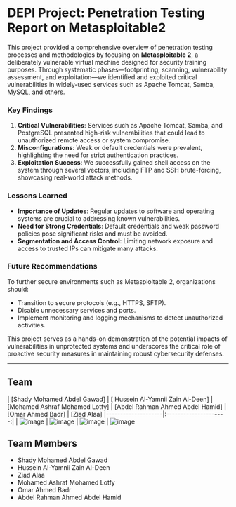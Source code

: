 # DEPI Project: Penetration Testing Report on Metasploitable2

This project provided a comprehensive overview of penetration testing processes and methodologies by focusing on **Metasploitable 2**, a deliberately vulnerable virtual machine designed for security training purposes. Through systematic phases—footprinting, scanning, vulnerability assessment, and exploitation—we identified and exploited critical vulnerabilities in widely-used services such as Apache Tomcat, Samba, MySQL, and others.

### Key Findings
1. **Critical Vulnerabilities**: Services such as Apache Tomcat, Samba, and PostgreSQL presented high-risk vulnerabilities that could lead to unauthorized remote access or system compromise.
2. **Misconfigurations**: Weak or default credentials were prevalent, highlighting the need for strict authentication practices.
3. **Exploitation Success**: We successfully gained shell access on the system through several vectors, including FTP and SSH brute-forcing, showcasing real-world attack methods.

### Lessons Learned
- **Importance of Updates**: Regular updates to software and operating systems are crucial to addressing known vulnerabilities.
- **Need for Strong Credentials**: Default credentials and weak password policies pose significant risks and must be avoided.
- **Segmentation and Access Control**: Limiting network exposure and access to trusted IPs can mitigate many attacks.

### Future Recommendations
To further secure environments such as Metasploitable 2, organizations should:
- Transition to secure protocols (e.g., HTTPS, SFTP).
- Disable unnecessary services and ports.
- Implement monitoring and logging mechanisms to detect unauthorized activities.

This project serves as a hands-on demonstration of the potential impacts of vulnerabilities in unprotected systems and underscores the critical role of proactive security measures in maintaining robust cybersecurity defenses.

---
## Team

| [Shady Mohamed Abdel Gawad] | [ Hussein Al-Yamnii Zain Al-Deen] | [Mohamed Ashraf Mohamed Lotfy] | [Abdel Rahman Ahmed Abdel Hamid] | [Omar Ahmed Badr] | [Ziad Alaa]
|--------------------|:---------------------:|
| ![image](https://github.com/user-attachments/assets/edcb8ec3-a9d1-426d-8a58-335fc76bd208) | ![image](https://github.com/user-attachments/assets/dfffa222-6d46-4c2e-93c7-01aaa26502db)
 | ![image](https://github.com/user-attachments/assets/80e98e86-51c1-47e5-98bb-9decf3fccb1e) | ![image](https://github.com/user-attachments/assets/c85d07e0-1585-4f45-b7e7-3c2bfca85af2)
 

## Team Members
- Shady Mohamed Abdel Gawad
- Hussein Al-Yamnii Zain Al-Deen
- Ziad Alaa
- Mohamed Ashraf Mohamed Lotfy
- Omar Ahmed Badr
- Abdel Rahman Ahmed Abdel Hamid
